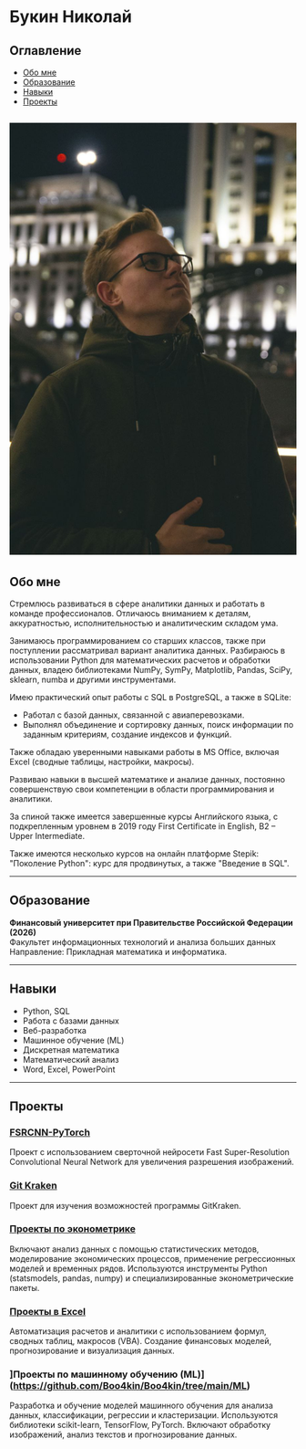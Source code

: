 # Букин Николай

## Оглавление
- [Обо мне](#обо-мне)
- [Образование](#образование)
- [Навыки](#навыки)
- [Проекты](#проекты)

![Мое фото](assets/img/avatar2.jpg)
---

## Обо мне
Стремлюсь развиваться в сфере аналитики данных и работать в команде профессионалов. Отличаюсь вниманием к деталям, аккуратностью, исполнительностью и аналитическим складом ума.

Занимаюсь программированием со старших классов, также при поступлении рассматривал вариант аналитика данных. Разбираюсь в использовании Python для математических расчетов и обработки данных, владею библиотеками NumPy, SymPy, Matplotlib, Pandas, SciPy, sklearn, numba и другими инструментами.

Имею практический опыт работы с SQL в PostgreSQL, а также в SQLite:
- Работал с базой данных, связанной с авиаперевозками.
- Выполнял объединение и сортировку данных, поиск информации по заданным критериям, создание индексов и функций.

Также обладаю уверенными навыками работы в MS Office, включая Excel (сводные таблицы, настройки, макросы).

Развиваю навыки в высшей математике и анализе данных, постоянно совершенствую свои компетенции в области программирования и аналитики.

За спиной также имеется завершенные курсы Английского языка, с подкрепленным уровнем в 2019 году First Certificate in English, B2 – Upper Intermediate.

Также имеются несколько курсов на онлайн платформе Stepik: "Поколение Python": курс для продвинутых, а также "Введение в SQL".

---

## Образование
**Финансовый университет при Правительстве Российской Федерации (2026)**  
Факультет информационных технологий и анализа больших данных  
Направление: Прикладная математика и информатика.

---

## Навыки
- Python, SQL
- Работа с базами данных
- Веб-разработка
- Машинное обучение (ML)
- Дискретная математика
- Математический анализ
- Word, Excel, PowerPoint

---

## Проекты
### [**FSRCNN-PyTorch**](https://github.com/Boo4kin/FSRCNN-ML)
Проект с использованием сверточной нейросети Fast Super-Resolution Convolutional Neural Network для увеличения разрешения изображений.

### [**Git Kraken**](https://github.com/Boo4kin/Kraken?tab=readme-ov-file#%D0%BB%D0%B8%D1%86%D0%B5%D0%BD%D0%B7%D0%B8%D1%8F)
Проект для изучения возможностей программы GitKraken.

### [**Проекты по эконометрике**](https://github.com/Boo4kin/Boo4kin/tree/main/%D0%AD%D0%BA%D0%BE%D0%BD%D0%BE%D0%BC%D0%B5%D1%82%D1%80%D0%B8%D0%BA%D0%B0)
Включают анализ данных с помощью статистических методов, моделирование экономических процессов, применение регрессионных моделей и временных рядов. Используются инструменты Python (statsmodels, pandas, numpy) и специализированные эконометрические пакеты.

### [**Проекты в Excel**](https://github.com/Boo4kin/Boo4kin/tree/main/Excel)
Автоматизация расчетов и аналитики с использованием формул, сводных таблиц, макросов (VBA). Создание финансовых моделей, прогнозирование и визуализация данных.

### ]**Проекты по машинному обучению (ML)**](https://github.com/Boo4kin/Boo4kin/tree/main/ML)
Разработка и обучение моделей машинного обучения для анализа данных, классификации, регрессии и кластеризации. Используются библиотеки scikit-learn, TensorFlow, PyTorch. Включают обработку изображений, анализ текстов и прогнозирование данных.
